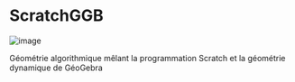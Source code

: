 # ScratchGGB

![image](https://github.com/othoni-hub/ScratchGGB/assets/55344994/daad0d9c-358b-4cff-a4a5-5fffe0b32eb9)

Géométrie algorithmique mêlant la programmation Scratch et la géométrie dynamique de GéoGebra

